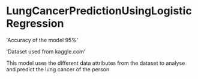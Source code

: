 # LungCancerPredictionUsingLogisticRegression


'Accuracy of the model 95%'

'Dataset used from kaggle.com'

This model uses the different data attributes from the dataset to analyse and predict the lung cancer of the person


